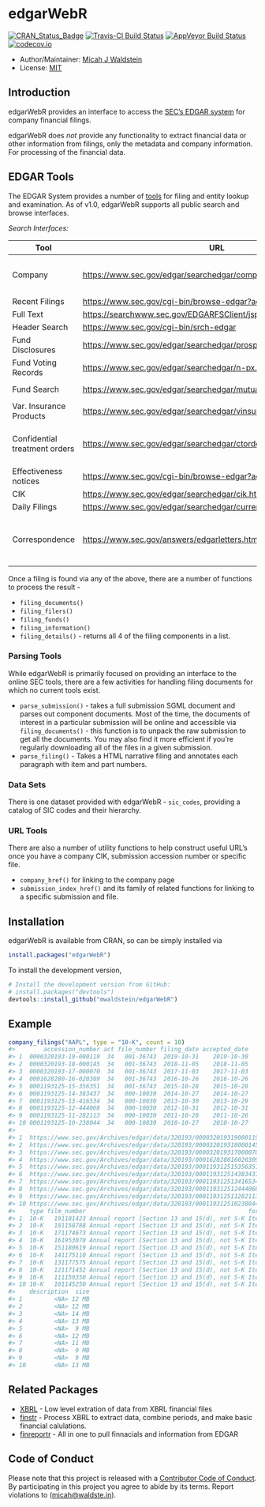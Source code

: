 
<!-- README.md is generated from README.Rmd. Please edit that file -->

# edgarWebR

[![CRAN\_Status\_Badge](http://www.r-pkg.org/badges/version/edgarWebR)](https://cran.r-project.org/package=edgarWebR)
[![Travis-CI Build
Status](https://travis-ci.org/mwaldstein/edgarWebR.svg?branch=master)](https://travis-ci.org/mwaldstein/edgarWebR)
[![AppVeyor Build
Status](https://ci.appveyor.com/api/projects/status/github/mwaldstein/edgarWebR?branch=master&svg=true)](https://ci.appveyor.com/project/mwaldstein/edgarWebR)
[![codecov.io](https://codecov.io/github/mwaldstein/edgarWebR/coverage.svg?branch=master)](https://codecov.io/github/mwaldstein/edgarWebR?branch=master)

  - Author/Maintainer: [Micah J Waldstein](https://micah.waldste.in)
  - License: [MIT](https://opensource.org/licenses/MIT)

## Introduction

edgarWebR provides an interface to access the [SEC’s EDGAR
system](https://www.sec.gov/edgar/searchedgar/webusers.htm) for company
financial filings.

edgarWebR does *not* provide any functionality to extract financial data
or other information from filings, only the metadata and company
information. For processing of the financial data.

## EDGAR Tools

The EDGAR System provides a number of
[tools](https://www.sec.gov/edgar/searchedgar/webusers.htm) for filing
and entity lookup and examination. As of v1.0, edgarWebR supports all
public search and browse interfaces.

*Search Interfaces:*

| Tool                          | URL                                                                | edgarWebR function(s)                                                                                                    |
| ----------------------------- | ------------------------------------------------------------------ | ------------------------------------------------------------------------------------------------------------------------ |
| Company                       | <https://www.sec.gov/edgar/searchedgar/companysearch.html>         | `company_search()`, `company_information()`, `company_details()`, `company_filings()`                                    |
| Recent Filings                | <https://www.sec.gov/cgi-bin/browse-edgar?action=getcurrent>       | `latest_filings()`                                                                                                       |
| Full Text                     | <https://searchwww.sec.gov/EDGARFSClient/jsp/EDGAR_MainAccess.jsp> | `full_text()`                                                                                                            |
| Header Search                 | <https://www.sec.gov/cgi-bin/srch-edgar>                           | `header_search()`                                                                                                        |
| Fund Disclosures              | <https://www.sec.gov/edgar/searchedgar/prospectus.htm>             | Use `company_search()` and specify the ‘type’ parameter as 485                                                           |
| Fund Voting Records           | <https://www.sec.gov/edgar/searchedgar/n-px.htm>                   | Use `company_search()` and specify the ‘type’ parameter as ‘N-PX’                                                        |
| Fund Search                   | <https://www.sec.gov/edgar/searchedgar/mutualsearch.html>          | `fund_search()`, `fund_fast_search()`                                                                                    |
| Var. Insurance Products       | <https://www.sec.gov/edgar/searchedgar/vinsurancesearch.html>      | `variable_insurance_search()`, `variable_insurance_fast_search()`                                                        |
| Confidential treatment orders | <https://www.sec.gov/edgar/searchedgar/ctorders.htm>               | Use `header_search()`, `company_search()`, `latest_filings()`, or `full_text()` and use form types ‘CT ORDER’            |
| Effectiveness notices         | <https://www.sec.gov/cgi-bin/browse-edgar?action=geteffect>        | `effectiveness()`                                                                                                        |
| CIK                           | <https://www.sec.gov/edgar/searchedgar/cik.htm>                    | `cik_search()`                                                                                                           |
| Daily Filings                 | <https://www.sec.gov/edgar/searchedgar/currentevents.htm>          | `current_events()`                                                                                                       |
| Correspondence                | <https://www.sec.gov/answers/edgarletters.htm>                     | Use `header_search()`, `company_search()`, `latest_filings()`, or `full_text()` and use form types ‘upload’ or ‘corresp’ |

Once a filing is found via any of the above, there are a number of
functions to process the result -

  - `filing_documents()`
  - `filing_filers()`
  - `filing_funds()`
  - `filing_information()`
  - `filing_details()` - returns all 4 of the filing components in a
    list.

### Parsing Tools

While edgarWebR is primarily focused on providing an interface to the
online SEC tools, there are a few activities for handling filing
documents for which no current tools exist.

  - `parse_submission()` - takes a full submission SGML document and
    parses out component documents. Most of the time, the documents of
    interest in a particular submission will be online and accessible
    via `filing_documents()` - this function is to unpack the raw
    submission to get all the documents. You may also find it more
    efficient if you’re regularly downloading all of the files in a
    given submission.
  - `parse_filing()` - Takes a HTML narrative filing and annotates each
    paragraph with item and part numbers.

### Data Sets

There is one dataset provided with edgarWebR - `sic_codes`, providing a
catalog of SIC codes and their hierarchy.

### URL Tools

There are also a number of utility functions to help construct useful
URL’s once you have a company CIK, submission accession number or
specific file.

  - `company_href()` for linking to the company page
  - `submission_index_href()` and its family of related functions for
    linking to a specific submission and file.

## Installation

edgarWebR is available from CRAN, so can be simply installed via

``` r
install.packages("edgarWebR")
```

To install the development version,

``` r
# Install the development version from GitHub:
# install.packages("devtools")
devtools::install_github("mwaldstein/edgarWebR")
```

## Example

``` r
company_filings("AAPL", type = "10-K", count = 10)
#>        accession_number act file_number filing_date accepted_date
#> 1  0000320193-19-000119  34   001-36743  2019-10-31    2019-10-30
#> 2  0000320193-18-000145  34   001-36743  2018-11-05    2018-11-05
#> 3  0000320193-17-000070  34   001-36743  2017-11-03    2017-11-03
#> 4  0001628280-16-020309  34   001-36743  2016-10-26    2016-10-26
#> 5  0001193125-15-356351  34   001-36743  2015-10-28    2015-10-28
#> 6  0001193125-14-383437  34   000-10030  2014-10-27    2014-10-27
#> 7  0001193125-13-416534  34   000-10030  2013-10-30    2013-10-29
#> 8  0001193125-12-444068  34   000-10030  2012-10-31    2012-10-31
#> 9  0001193125-11-282113  34   000-10030  2011-10-26    2011-10-26
#> 10 0001193125-10-238044  34   000-10030  2010-10-27    2010-10-27
#>                                                                                                href
#> 1  https://www.sec.gov/Archives/edgar/data/320193/000032019319000119/0000320193-19-000119-index.htm
#> 2  https://www.sec.gov/Archives/edgar/data/320193/000032019318000145/0000320193-18-000145-index.htm
#> 3  https://www.sec.gov/Archives/edgar/data/320193/000032019317000070/0000320193-17-000070-index.htm
#> 4  https://www.sec.gov/Archives/edgar/data/320193/000162828016020309/0001628280-16-020309-index.htm
#> 5  https://www.sec.gov/Archives/edgar/data/320193/000119312515356351/0001193125-15-356351-index.htm
#> 6  https://www.sec.gov/Archives/edgar/data/320193/000119312514383437/0001193125-14-383437-index.htm
#> 7  https://www.sec.gov/Archives/edgar/data/320193/000119312513416534/0001193125-13-416534-index.htm
#> 8  https://www.sec.gov/Archives/edgar/data/320193/000119312512444068/0001193125-12-444068-index.htm
#> 9  https://www.sec.gov/Archives/edgar/data/320193/000119312511282113/0001193125-11-282113-index.htm
#> 10 https://www.sec.gov/Archives/edgar/data/320193/000119312510238044/0001193125-10-238044-index.htm
#>    type film_number                                              form_name
#> 1  10-K   191181423 Annual report [Section 13 and 15(d), not S-K Item 405]
#> 2  10-K   181158788 Annual report [Section 13 and 15(d), not S-K Item 405]
#> 3  10-K   171174673 Annual report [Section 13 and 15(d), not S-K Item 405]
#> 4  10-K   161953070 Annual report [Section 13 and 15(d), not S-K Item 405]
#> 5  10-K   151180619 Annual report [Section 13 and 15(d), not S-K Item 405]
#> 6  10-K   141175110 Annual report [Section 13 and 15(d), not S-K Item 405]
#> 7  10-K   131177575 Annual report [Section 13 and 15(d), not S-K Item 405]
#> 8  10-K   121171452 Annual report [Section 13 and 15(d), not S-K Item 405]
#> 9  10-K   111159350 Annual report [Section 13 and 15(d), not S-K Item 405]
#> 10 10-K   101145250 Annual report [Section 13 and 15(d), not S-K Item 405]
#>    description  size
#> 1         <NA> 12 MB
#> 2         <NA> 12 MB
#> 3         <NA> 14 MB
#> 4         <NA> 13 MB
#> 5         <NA>  9 MB
#> 6         <NA> 12 MB
#> 7         <NA> 11 MB
#> 8         <NA>  9 MB
#> 9         <NA>  9 MB
#> 10        <NA> 13 MB
```

## Related Packages

  - [XBRL](https://CRAN.R-project.org/package=XBRL) - Low level
    extration of data from XBRL financial files
  - [finstr](https://github.com/bergant/finstr) - Process XBRL to
    extract data, combine periods, and make basic financial calulations.
  - [finreportr](https://github.com/sewardlee337/finreportr) - All in
    one to pull finnacials and information from EDGAR

## Code of Conduct

Please note that this project is released with a [Contributor Code of
Conduct](https://mwaldstein.github.io/edgarWebR/CONDUCT.html). By
participating in this project you agree to abide by its terms. Report
violations to (<micah@waldste.in>).

